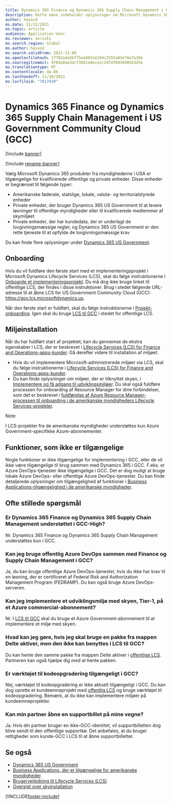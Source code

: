 ```yaml
---
title: Dynamics 365 Finance og Dynamics 365 Supply Chain Management i US Government Community Cloud (GCC)
description: Dette emne indeholder oplysninger om Microsoft Dynamics 365 US Government-produkter, som er tilgængelige for kvalificerede offentlige og private enheder.
author: hasaid
ms.date: 11/12/2021
ms.topic: article
audience: Application User
ms.reviewer: sericks
ms.search.region: Global
ms.author: hasaid
ms.search.validFrom: 2021-11-09
ms.openlocfilehash: 17702ada5bf75a44652e194c2555a83e76e7a36b
ms.sourcegitcommit: 9f8da0ae3dcf3861e8ece2c2df4f693490563d5e
ms.translationtype: HT
ms.contentlocale: da-DK
ms.lasthandoff: 11/16/2021
ms.locfileid: "7817439"
---
```

# <a name="dynamics-365-finance-and-dynamics-365-supply-chain-management-in-us-government-community-cloud-gcc"></a>Dynamics 365 Finance og Dynamics 365 Supply Chain Management i US Government Community Cloud (GCC)

[!include [banner](../includes/banner.md)]

[!include [rename-banner](~/includes/cc-data-platform-banner.md)]

Vælg Microsoft Dynamics 365 produkter fra myndighederne i USA er tilgængelige for kvalificerede offentlige og private enheder. Disse enheder er begrænset til følgende typer:

- Amerikanske føderale, statslige, lokale, valuta- og territorialstyrede enheder
- Private enheder, der bruger Dynamics 365 US Government til at levere løsninger til offentlige myndigheder eller til kvalificerede medlemmer af skymiljøet
- Private enheder, der har kundedata, der er underlagt de lovgivningsmæssige regler, og Dynamics 365 US Government er den rette tjeneste til at opfylde de lovgivningsmæssige krav

Du kan finde flere oplysninger under [Dynamics 365 US Government](/power-platform/admin/microsoft-dynamics-365-government).

## <a name="onboarding"></a>Onboarding

Hvis du vil fuldføre den første start med et implementeringsprojekt i Microsoft Dynamics Lifecycle Services (LCS), skal du følge instruktionerne i [Onboarde et implementeringsprojekt](../../../fin-ops-core/fin-ops/imp-lifecycle/onboard.md). Du må dog ikke bruge linket til offentlige LCS, der findes i disse instruktioner. Brug i stedet følgende URL-adresse til at åbne LCS for US Government Community Cloud (GCC): <https://gov.lcs.microsoftdynamics.us>.

Når den første start er fuldført, skal du følge instruktionerne i [Projekt-onboarding](../lifecycle-services/project-onboarding.md). Igen skal du bruge [LCS til GCC](https://gov.lcs.microsoftdynamics.us) i stedet for offentlige LCS.

## <a name="environment-deployment"></a>Miljøinstallation

Når du har fuldført start af projektet, kan du gennemse de ekstra egenskaber i LCS, der er beskrevet i [Lifecycle Services (LCS) for Finance and Operations-apps-kunder](../../../fin-ops-core/dev-itpro/lifecycle-services/lcs-works-lcs.md). Gå derefter videre til installation af miljøet.

- Hvis du vil implementere Microsoft-administrerede miljøer via LCS, skal du følge instruktionerne i [Lifecycle Services (LCS) for Finance and Operations-apps-kunder](../../../fin-ops-core/dev-itpro/lifecycle-services/lcs-works-lcs.md#new-deployment-experience).
- Du kan finde oplysninger om miljøer, der er tilknyttet skyen, i [Implementere og få adgang til udviklingsmiljøer](../../../fin-ops-core/dev-itpro/dev-tools/access-instances.md). Du skal også fuldføre processen for onboarding af Resource Manager for dine forbindelser, som det er beskrevet i [fuldførelse af Azure Resource Manager-processen til onboarding i de amerikanske myndigheders Lifecycle Services-projekter](arm-onbarding-us-goverment.md).

> [!NOTE]
> I LCS-projekter fra de amerikanske myndigheder understøttes kun Azure Government-specifikke Azure-abonnementer.

## <a name="features-that-arent-available"></a>Funktioner, som ikke er tilgængelige

Nogle funktioner er ikke tilgængelige for implementering i GCC, eller de vil ikke være tilgængelige til brug sammen med Dynamics 365 i GCC. F.eks. er Azure DevOps-tjenester ikke tilgængelige i GCC. Det er dog muligt at bruge lokale Azure DevOps- eller offentlige Azure DevOps-tjenester. Du kan finde detaljerede oplysninger om tilgængelighed af funktioner i [Business Applications-tilgængelighed i de amerikanske myndigheder](https://aka.ms/BAPFunctionalParity).

## <a name="frequently-asked-questions"></a>Ofte stillede spørgsmål

### <a name="are-dynamics-365-finance-and-dynamics-365-supply-chain-management-supported-in-gcc-high"></a>Er Dynamics 365 Finance og Dynamics 365 Supply Chain Management understøttet i GCC-High?

Nr. Dynamics 365 Finance og Dynamics 365 Supply Chain Management understøttes kun i GCC.

### <a name="can-i-use-public-azure-devops-with-finance-and-supply-chain-management-in-gcc"></a>Kan jeg bruge offentlig Azure DevOps sammen med Finance og Supply Chain Management i GCC?

Ja, du kan bruge offentlige Azure DevOps-tjenester, hvis du ikke har krav til en løsning, der er certificeret af Federal Risk and Authorization Management Program (FEDRAMP). Du kan også bruge Azure DevOps-serveren.

### <a name="can-i-deploy-a-cloud-hosted-environment-tier-1-development-environment-on-an-azure-commercial-subscription"></a>Kan jeg implementere et udviklingsmiljø med skyen, Tier-1, på et Azure commercial-abonnement?

Nr. I [LCS til GCC](https://gov.lcs.microsoftdynamics.us) skal du bruge et Azure Government-abonnement til at implementere et miljø med skyen.

### <a name="what-can-i-do-if-i-need-a-package-from-the-shared-asset-library-but-it-isnt-available-in-lcs-for-gcc"></a>Hvad kan jeg gøre, hvis jeg skal bruge en pakke fra mappen Delte aktiver, men den ikke kan benyttes i LCS til GCC?

Du kan hente den samme pakke fra mappen Delte aktiver i [offentlige LCS](https://lcs.dynamics.com). Partneren kan også hjælpe dig med at hente pakken.

### <a name="is-the-code-upgrade-tool-available-in-gcc"></a>Er værktøjet til kodeopgradering tilgængeligt i GCC?

Nej, værktøjet til kodeopgradering er ikke aktuelt tilgængeligt i GCC. Du kan dog oprette et kundeemneprojekt med [offentlig LCS](https://lcs.dynamics.com) og bruge værktøjet til kodeopgradering. Bemærk, at du ikke kan implementere miljøer på kundeemneprojekter.

### <a name="can-my-partner-open-a-support-ticket-on-my-behalf"></a>Kan min partner åbne en supportbillet på mine vegne?

Ja. Hvis din partner bruger en ikke-GCC-identitet, vil supportbilletten dog blive sendt til den offentlige supportkø. Det anbefales, at du bruger rettigheder som kunde-GCC i LCS til at åbne supportbilletter.

## <a name="see-also"></a>Se også

- [Dynamics 365 US Government](/power-platform/admin/microsoft-dynamics-365-government)
- [Business Applications, der er tilgængelige for amerikanske myndigheder](https://aka.ms/BAPFunctionalParity).
- [Brugervejledning til Lifecycle Services (LCS)](../../../fin-ops-core/dev-itpro/lifecycle-services/lcs-user-guide.md)
- [Oversigt over skyinstallation](../../../fin-ops-core/dev-itpro/deployment/cloud-deployment-overview.md)

[!INCLUDE[footer-include](../../../includes/footer-banner.md)]
